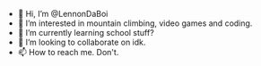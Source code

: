 - 👋 Hi, I’m @LennonDaBoi
- 👀 I’m interested in mountain climbing, video games and coding.
- 🌱 I’m currently learning school stuff?
- 💞️ I’m looking to collaborate on idk.
- 📫 How to reach me. Don't.

<!---
LennonDaBoi/LennonDaBoi is a ✨ special ✨ repository because its `README.md` (this file) appears on your GitHub profile.
You can click the Preview link to take a look at your changes.
--->
